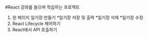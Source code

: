 #React 강좌를 들으며 학습하는 프로젝트

1. 원 페이지 일기장 만들기
   *일기장 저장 및 출력
   *일기장 삭제 
   *일기장 수정
2. React Lifecycle 제어하기
3. React에서 API 호출하기
